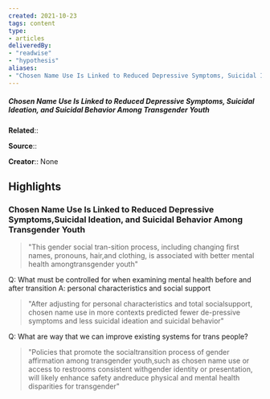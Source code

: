 ```yaml
---
created: 2021-10-23
tags: content
type: 
- articles
deliveredBy: 
- "readwise"
- "hypothesis"
aliases:
- "Chosen Name Use Is Linked to Reduced Depressive Symptoms, Suicidal Ideation, and Suicidal Behavior Among Transgender Youth"
---
```

##### Chosen Name Use Is Linked to Reduced Depressive Symptoms, Suicidal Ideation, and Suicidal Behavior Among Transgender Youth

**Related**:: 

**Source**:: 

**Creator**:: None

## Highlights
### Chosen Name Use Is Linked to Reduced Depressive Symptoms,Suicidal Ideation, and Suicidal Behavior Among Transgender Youth
  
> "This gender social tran-sition process, including changing first names, pronouns, hair,and clothing, is associated with better mental health amongtransgender youth" 

Q: What must be controlled for when examining mental health before and after transition
A: personal characteristics and social support  
> "After adjusting for personal characteristics and total socialsupport, chosen name use in more contexts predicted fewer de-pressive symptoms and less suicidal ideation and suicidal behavior" 

Q: What are way that we can improve existing systems for trans people?  
> "Policies that promote the socialtransition process of gender affirmation among transgender youth,such as chosen name use or access to restrooms consistent withgender identity or presentation, will likely enhance safety andreduce physical and mental health disparities for transgender" 

